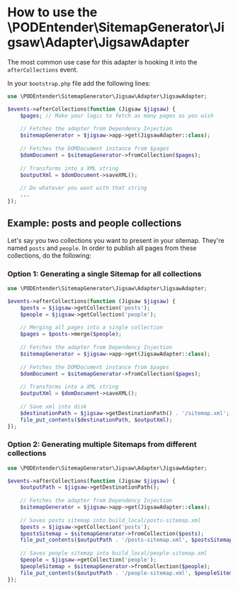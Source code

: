 # How to use the \PODEntender\SitemapGenerator\Jigsaw\Adapter\JigsawAdapter

The most common use case for this adapter is hooking it into the `afterCollections` event.

In your `bootstrap.php` file add the following lines:

```php
use \PODEntender\SitemapGenerator\Jigsaw\Adapter\JigsawAdapter;

$events->afterCollections(function (Jigsaw $jigsaw) {
    $pages; // Make your logic to fetch as many pages as you wish
    
    // Fetches the adapter from Dependency Injection
    $sitemapGenerator = $jigsaw->app->get(JigsawAdapter::class);
    
    // Fetches the DOMDocument instance from $pages
    $domDocument = $sitemapGenerator->fromCollection($pages);
    
    // Transforms into a XML string
    $outputXml = $domDocument->saveXML();
    
    // Do whatever you want with that string
    ...
});
```

## Example: posts and people collections

Let's say you two collections you want to present in your sitemap. They're named `posts` and `people`.
In order to publish all pages from these collections, do the following:

### Option 1: Generating a single Sitemap for all collections

```php
use \PODEntender\SitemapGenerator\Jigsaw\Adapter\JigsawAdapter;

$events->afterCollections(function (Jigsaw $jigsaw) {
    $posts = $jigsaw->getCollection('posts');
    $people = $jigsaw->getCollection('people');
    
    // Merging all pages into a single collection
    $pages = $posts->merge($people);
    
    // Fetches the adapter from Dependency Injection
    $sitemapGenerator = $jigsaw->app->get(JigsawAdapter::class);
    
    // Fetches the DOMDocument instance from $pages
    $domDocument = $sitemapGenerator->fromCollection($pages);
    
    // Transforms into a XML string
    $outputXml = $domDocument->saveXML();
    
    // Save xml into disk
    $destinationPath = $jigsaw->getDestinationPath() . '/sitemap.xml'; // build_local/sitemap.xml
    file_put_contents($destinationPath, $outputXml);
});
```

### Option 2: Generating multiple Sitemaps from different collections

```php
use \PODEntender\SitemapGenerator\Jigsaw\Adapter\JigsawAdapter;

$events->afterCollections(function (Jigsaw $jigsaw) {
    $outputPath = $jigsaw->getDestinationPath();
    
    // Fetches the adapter from Dependency Injection
    $sitemapGenerator = $jigsaw->app->get(JigsawAdapter::class);
    
    // Saves posts sitemap into build_local/posts-sitemap.xml
    $posts = $jigsaw->getCollection('posts');
    $postsSitemap = $sitemapGenerator->fromCollection($posts);
    file_put_contents($outputPath . '/posts-sitemap.xml', $postsSitemap->saveXML());
    
    // Saves people sitemap into build_local/people-sitemap.xml
    $people = $jigsaw->getCollection('people');
    $peopleSitemap = $sitemapGenerator->fromCollection($people);
    file_put_contents($outputPath . '/people-sitemap.xml', $peopleSitemap->saveXML());
});
```

